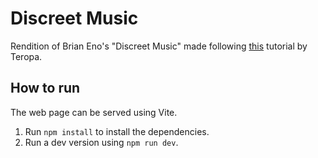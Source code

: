 # Discreet Music
Rendition of Brian Eno's "Discreet Music" made following [this](https://teropa.info/blog/2016/07/28/javascript-systems-music#brian-enodiscreet-music1975) tutorial by Teropa.

## How to run
The web page can be served using Vite.
1. Run `npm install` to install the dependencies.
2. Run a dev version using `npm run dev`.